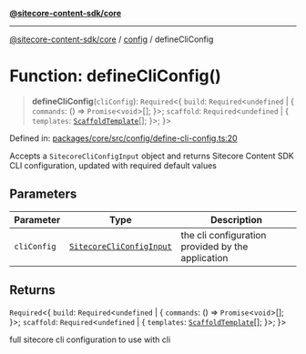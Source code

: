 [**@sitecore-content-sdk/core**](../../README.md)

***

[@sitecore-content-sdk/core](../../README.md) / [config](../README.md) / defineCliConfig

# Function: defineCliConfig()

> **defineCliConfig**(`cliConfig`): `Required`\<\{ `build`: `Required`\<`undefined` \| \{ `commands`: () => `Promise`\<`void`\>[]; \}\>; `scaffold`: `Required`\<`undefined` \| \{ `templates`: [`ScaffoldTemplate`](../type-aliases/ScaffoldTemplate.md)[]; \}\>; \}\>

Defined in: [packages/core/src/config/define-cli-config.ts:20](https://github.com/Sitecore/content-sdk/blob/5668fc9a4560f7c5a529d356ffb07c3d7cb82d73/packages/core/src/config/define-cli-config.ts#L20)

Accepts a `SitecoreCliConfigInput` object and returns Sitecore Content SDK CLI configuration, updated with required default values

## Parameters

| Parameter | Type | Description |
| ------ | ------ | ------ |
| `cliConfig` | [`SitecoreCliConfigInput`](../type-aliases/SitecoreCliConfigInput.md) | the cli configuration provided by the application |

## Returns

`Required`\<\{ `build`: `Required`\<`undefined` \| \{ `commands`: () => `Promise`\<`void`\>[]; \}\>; `scaffold`: `Required`\<`undefined` \| \{ `templates`: [`ScaffoldTemplate`](../type-aliases/ScaffoldTemplate.md)[]; \}\>; \}\>

full sitecore cli configuration to use with cli
